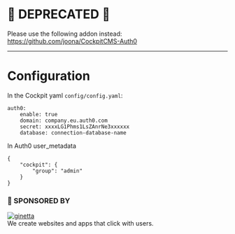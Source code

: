 # 🚨 DEPRECATED 🚨

Please use the following addon instead: https://github.com/joona/CockpitCMS-Auth0

---

# Configuration

In the Cockpit yaml `config/config.yaml`:

```
auth0:
    enable: true
    domain: company.eu.auth0.com
    secret: xxxxLG1Phms1LsZAnrNe3xxxxxx
    database: connection-database-name
```

In Auth0 user_metadata

```
{
    "cockpit": {
        "group": "admin"
    }
}
```

### 💐 SPONSORED BY

[![ginetta](https://user-images.githubusercontent.com/321047/29219315-f1594924-7eb7-11e7-9d58-4dcf3f0ad6d6.png)](https://www.ginetta.net)<br>
We create websites and apps that click with users.
